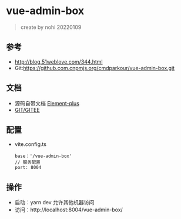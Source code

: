 # vue-admin-box

> create by nohi 20220109



## 参考

* http://blog.51weblove.com/344.html
* Git:https://github.com.cnpmjs.org/cmdparkour/vue-admin-box.git

## 文档

* 源码自带文档 [Element-plus](https://element-plus.gitee.io/zh-CN/) 
* [GIT/GITEE](https://github.com/cmdparkour/vue-admin-box.git)



## 配置

* vite.config.ts

  ```
  base：'/vue-admin-box'
  // 服务配置
  port: 8004
  ```

  

## 操作

* 启动：yarn dev  允许其他机器访问
* 访问：http://localhost:8004/vue-admin-box/